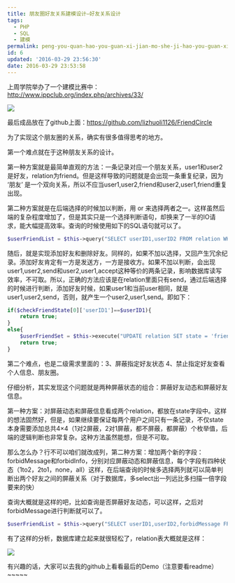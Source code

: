 ```yaml
---
title: 朋友圈好友关系建模设计—好友关系设计
tags:
  - PHP
  - SQL
  - 建模
permalink: peng-you-quan-hao-you-guan-xi-jian-mo-she-ji-hao-you-guan-xi-she-ji
id: 6
updated: '2016-03-29 23:56:30'
date: 2016-03-29 23:53:58
---
```


上周学院举办了一个建模比赛中：http://www.ippclub.org/index.php/archives/33/

![](http://7xsf4p.com1.z0.glb.clouddn.com/image/3/96/05ea1626712a1db418daf7b65050c.png)

最后成品放在了github上面：https://github.com/lizhuoli1126/FriendCircle

为了实现这个朋友圈的关系，确实有很多值得思考的地方。

第一个难点就在于这种朋友关系的设计。

第一种方案就是最简单直观的方法：一条记录对应一个朋友关系，user1和user2是好友，relation为friend。但是这样导致的问题就是会出现一条重复纪录，因为 ‘朋友’ 是一个双向关系，所以不应当user1,user2,friend和user2,user1,friend重复出现。

第二种方案就是在后端选择的时候加以判断，用 or 来选择两者之一。这样虽然后端的复杂程度增加了，但是其实只是一个选择判断语句，却换来了一半的IO请求，能大幅提高效率。查询的时候使用如下的SQL语句就可以了。

```php
$userFriendList = $this->query("SELECT userID1,userID2 FROM relation WHERE (userID1 = '%s' OR userID2 = '%s') AND state = 'friend'",$userID, $userID);
```

随后，就是实现添加好友和删除好友。同样的，如果不加以选择，又回产生冗余纪录。添加好友肯定有一方是发送方，一方是接收方。如果不加以判断，会出现user1,user2,send和user2,user1,accept这种等价的两条记录，影响数据库读写效率，不可取。所以，正确的方法应该是在relation里面只有send，通过后端选择的时候进行判断，添加好友时候，如果user1和当前user相同，就是user1,user2,send，否则，就产生一个user2,user1,send。即如下：

```php
if($checkFriendState[0]['userID1']==$userID1){
	return true;
}
else{
	$userFriendSet = $this->execute("UPDATE relation SET state = 'friend' WHERE userID1 = '%s' AND userID2 = '%s'",$userID1,$userID2);
	return true;
}
```

第二个难点，也是二级需求里面的：3、屏蔽指定好友状态 4、禁止指定好友查看个人信息、朋友圈。

仔细分析，其实发现这个问题就是两种屏蔽状态的组合：屏蔽好友动态和屏蔽好友信息。

第一种方案：对屏蔽动态和屏蔽信息看成两个relation，都放在state字段中。这样的想法固然好，但是，如果继续要保证每两个用户之间只有一条记录，不仅state本身需要添加总共4×4（1对2屏蔽，2对1屏蔽，都不屏蔽，都屏蔽）个枚举值，后端的逻辑判断也非常复杂。这种方法虽然能想，但是不可取。

那么怎么办？行不可以咱们就改成列，第二种方案：增加两个新的字段：forbidMessage和forbidInfo，分别对应屏蔽动态和屏蔽信息，每个字段有四种状态（1to2，2to1，none，all）这样，在后端查询的时候多选择两列就可以简单判断出两个好友之间的屏蔽关系（对于数据库，多select出一列远比多扫描一倍字段要来的快）

查询大概就是这样的吧，比如查询是否屏蔽好友动态，可以这样，之后对forbidMessage进行判断就可以了。

```php
$userFriendList = $this->query("SELECT userID1,userID2,forbidMessage FROM relation WHERE (userID1 = '%s' OR userID2 = '%s') AND state = 'friend' AND forbidMessage != 'none'",$userID, $userID);
```

有了这样的分析，数据库建立起来就很轻松了，relation表大概就是这样：

![](http://7xsf4p.com1.z0.glb.clouddn.com/image/f/80/306bc9a3a895a5a424cb9899824b9.png)

有兴趣的话，大家可以去我的github上看看最后的Demo（注意要看readme）~~~~~
